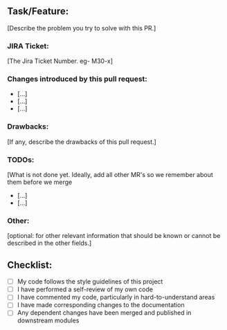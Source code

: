 ## Task/Feature:
[Describe the problem you try to solve with this PR.]

### JIRA Ticket: 
[The Jira Ticket Number. eg- M30-x]

### Changes introduced by this pull request:

- [...]
- [...]
- [...]

### Drawbacks: 
[If any, describe the drawbacks of this pull request.]

### TODOs: 
[What is not done yet. Ideally, add all other MR's so we remember about them before we merge

- [...]
- [...]

### Other: 
[optional: for other relevant information that should be known or cannot be described in the other fields.]

## Checklist:

- [ ] My code follows the style guidelines of this project
- [ ] I have performed a self-review of my own code
- [ ] I have commented my code, particularly in hard-to-understand areas
- [ ] I have made corresponding changes to the documentation
- [ ] Any dependent changes have been merged and published in downstream modules
